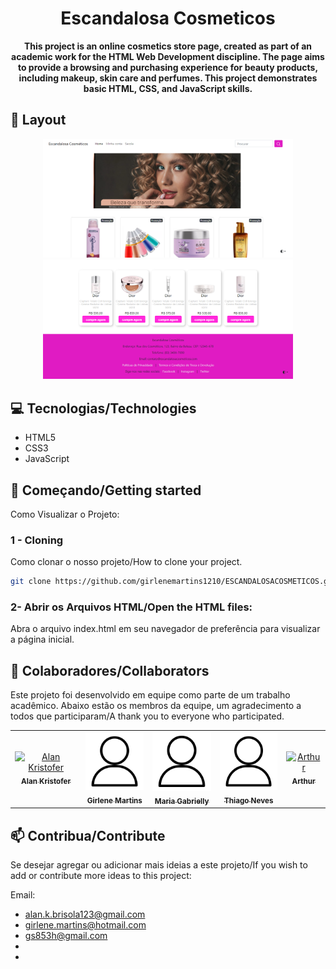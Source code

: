 <h1 align="center" sytle= "font-weight: D8BFD8;" >Escandalosa Cosmeticos</h1>

<p align="center">
<b>This project is an online cosmetics store page, created as part of an academic work for the HTML Web Development discipline. The page aims to provide a browsing and purchasing experience for beauty products, including makeup, skin care and perfumes. This project demonstrates basic HTML, CSS, and JavaScript skills.</b>
</p>

<h2 id="layout">🎨 Layout</h2>

<p align="center">
    <img src="imagens/tela superior.png" alt="Tela superior" width="400px">
    <img src="imagens/tela inferior.png" alt="Tela Inferior" width="400px">
</p>

<h2 id="technologies">💻 Tecnologias/Technologies</h2>

- HTML5
- CSS3
- JavaScript

<h2 id="started">🚀 Começando/Getting started</h2>

Como Visualizar o Projeto:

<h3>1 - Cloning</h3>

Como clonar o nosso projeto/How to clone your project.

```bash
git clone https://github.com/girlenemartins1210/ESCANDALOSACOSMETICOS.git
```

<h3>2- Abrir os Arquivos HTML/Open the HTML files:</h3>

Abra o arquivo index.html em seu navegador de preferência para visualizar a página inicial.

<h2 id="colab">🤝 Colaboradores/Collaborators</h2>

Este projeto foi desenvolvido em equipe como parte de um trabalho acadêmico. Abaixo estão os membros da equipe, um agradecimento a todos que participaram/A thank you to everyone who participated.

<table>
  <tr>
    <td align="center">
      <a href="https://github.com/alankristofer">
        <img src="imagens/produtos/icone" width="100px;" alt="Alan Kristofer"/><br>
        <sub>
          <b>Alan Kristofer</b>
        </sub>
      </a>
    </td>
    <td align="center">
      <a href="https://github.com/girlenemartins1210">
        <img src="/imagens/produtos/icone.png" width="100px;" alt="Girlene Martins"/><br>
        <sub>
          <b>Girlene Martins</b>
        </sub>
      </a>
    </td>
    <td align="center">
      <a href="https://github.com/Rosesfox">
        <img src="/imagens/produtos/icone.png" width="100px;" alt="Maria Gabrielly"/><br>
        <sub>
          <b>Maria Gabrielly</b>
        </sub>
      </a>
    </td>
      <td align="center">
      <a href="https://github.com/thiagoneves22">
        <img src="/imagens/produtos/icone.png" width="100px;" alt="Thiago neves"/><br>
        <sub>
          <b>Thiago Neves</b>
        </sub>
      </a>
    </td>
      <td align="center">
      <a href="https://github.com/">
        <img src="/imagens/produtos/icone.pngs/icone" width="100px;" alt="Arthur"/><br>
        <sub>
          <b>Arthur</b>
        </sub>
      </a>
    </td>
  </tr>
</table>

<h2 id="contribute">📫 Contribua/Contribute</h2>

Se desejar agregar ou adicionar mais ideias a este projeto/If you wish to add or contribute more ideas to this project:

Email:

- alan.k.brisola123@gmail.com
- girlene.martins@hotmail.com
- gs853h@gmail.com
-
-
